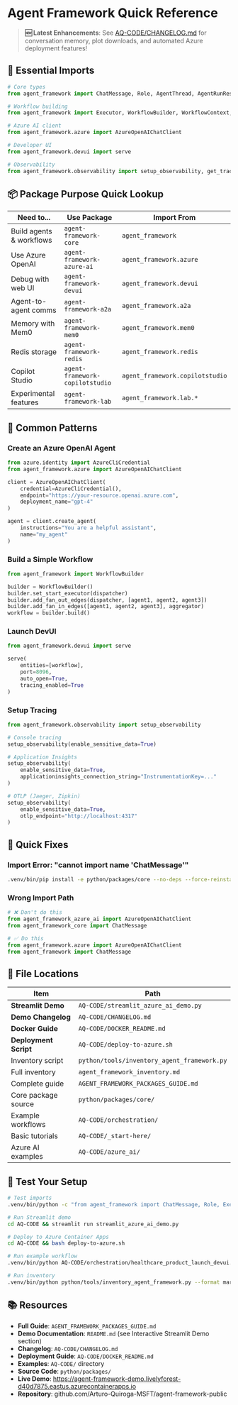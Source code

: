 # Agent Framework Quick Reference

> **🆕 Latest Enhancements**: See [AQ-CODE/CHANGELOG.md](./AQ-CODE/CHANGELOG.md) for conversation memory, plot downloads, and automated Azure deployment features!

## 🎯 Essential Imports
```python
# Core types
from agent_framework import ChatMessage, Role, AgentThread, AgentRunResponse

# Workflow building
from agent_framework import Executor, WorkflowBuilder, WorkflowContext, handler

# Azure AI client
from agent_framework.azure import AzureOpenAIChatClient

# Developer UI
from agent_framework.devui import serve

# Observability
from agent_framework.observability import setup_observability, get_tracer
```

## 📦 Package Purpose Quick Lookup

| Need to... | Use Package | Import From |
|------------|-------------|-------------|
| Build agents & workflows | `agent-framework-core` | `agent_framework` |
| Use Azure OpenAI | `agent-framework-azure-ai` | `agent_framework.azure` |
| Debug with web UI | `agent-framework-devui` | `agent_framework.devui` |
| Agent-to-agent comms | `agent-framework-a2a` | `agent_framework.a2a` |
| Memory with Mem0 | `agent-framework-mem0` | `agent_framework.mem0` |
| Redis storage | `agent-framework-redis` | `agent_framework.redis` |
| Copilot Studio | `agent-framework-copilotstudio` | `agent_framework.copilotstudio` |
| Experimental features | `agent-framework-lab` | `agent_framework.lab.*` |

## 🔧 Common Patterns

### Create an Azure OpenAI Agent
```python
from azure.identity import AzureCliCredential
from agent_framework.azure import AzureOpenAIChatClient

client = AzureOpenAIChatClient(
    credential=AzureCliCredential(),
    endpoint="https://your-resource.openai.azure.com",
    deployment_name="gpt-4"
)

agent = client.create_agent(
    instructions="You are a helpful assistant",
    name="my_agent"
)
```

### Build a Simple Workflow
```python
from agent_framework import WorkflowBuilder

builder = WorkflowBuilder()
builder.set_start_executor(dispatcher)
builder.add_fan_out_edges(dispatcher, [agent1, agent2, agent3])
builder.add_fan_in_edges([agent1, agent2, agent3], aggregator)
workflow = builder.build()
```

### Launch DevUI
```python
from agent_framework.devui import serve

serve(
    entities=[workflow],
    port=8096,
    auto_open=True,
    tracing_enabled=True
)
```

### Setup Tracing
```python
from agent_framework.observability import setup_observability

# Console tracing
setup_observability(enable_sensitive_data=True)

# Application Insights
setup_observability(
    enable_sensitive_data=True,
    applicationinsights_connection_string="InstrumentationKey=..."
)

# OTLP (Jaeger, Zipkin)
setup_observability(
    enable_sensitive_data=True,
    otlp_endpoint="http://localhost:4317"
)
```

## 🐛 Quick Fixes

### Import Error: "cannot import name 'ChatMessage'"
```bash
.venv/bin/pip install -e python/packages/core --no-deps --force-reinstall
```

### Wrong Import Path
```python
# ❌ Don't do this
from agent_framework_azure_ai import AzureOpenAIChatClient
from agent_framework_core import ChatMessage

# ✅ Do this
from agent_framework.azure import AzureOpenAIChatClient
from agent_framework import ChatMessage
```

## 📁 File Locations

| Item | Path |
|------|------|
| **Streamlit Demo** | `AQ-CODE/streamlit_azure_ai_demo.py` |
| **Demo Changelog** | `AQ-CODE/CHANGELOG.md` |
| **Docker Guide** | `AQ-CODE/DOCKER_README.md` |
| **Deployment Script** | `AQ-CODE/deploy-to-azure.sh` |
| Inventory script | `python/tools/inventory_agent_framework.py` |
| Full inventory | `agent_framework_inventory.md` |
| Complete guide | `AGENT_FRAMEWORK_PACKAGES_GUIDE.md` |
| Core package source | `python/packages/core/` |
| Example workflows | `AQ-CODE/orchestration/` |
| Basic tutorials | `AQ-CODE/_start-here/` |
| Azure AI examples | `AQ-CODE/azure_ai/` |

## 🚀 Test Your Setup

```bash
# Test imports
.venv/bin/python -c "from agent_framework import ChatMessage, Role, Executor; print('✅ OK')"

# Run Streamlit demo
cd AQ-CODE && streamlit run streamlit_azure_ai_demo.py

# Deploy to Azure Container Apps
cd AQ-CODE && bash deploy-to-azure.sh

# Run example workflow
.venv/bin/python AQ-CODE/orchestration/healthcare_product_launch_devui.py

# Run inventory
.venv/bin/python python/tools/inventory_agent_framework.py --format markdown
```

## 📚 Resources

- **Full Guide**: `AGENT_FRAMEWORK_PACKAGES_GUIDE.md`
- **Demo Documentation**: `README.md` (see Interactive Streamlit Demo section)
- **Changelog**: `AQ-CODE/CHANGELOG.md`
- **Deployment Guide**: `AQ-CODE/DOCKER_README.md`
- **Examples**: `AQ-CODE/` directory
- **Source Code**: `python/packages/`
- **Live Demo**: https://agent-framework-demo.livelyforest-d40d7875.eastus.azurecontainerapps.io
- **Repository**: github.com/Arturo-Quiroga-MSFT/agent-framework-public
